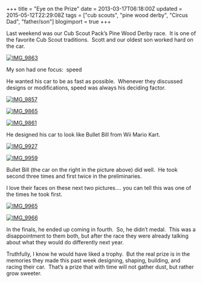 +++
title = "Eye on the Prize"
date = 2013-03-17T06:18:00Z
updated = 2015-05-12T22:29:08Z
tags = ["cub scouts", "pine wood derby", "Circus Dad", "father/son"]
blogimport = true 
+++

Last weekend was our Cub Scout Pack’s Pine Wood Derby race.&#160; It is one of the favorite Cub Scout traditions.&#160; Scott and our oldest son worked hard on the car.

[![IMG_9863](https://latc.s3.amazonaws.com/wp-content/uploads/2013/03/IMG_9863.jpg "IMG_9863")](https://latc.s3.amazonaws.com/wp-content/uploads/2013/03/IMG_9863.jpg)

My son had one focus:&#160; speed

He wanted his car to be as fast as possible.&#160; Whenever they discussed designs or modifications, speed was always his deciding factor.&#160; 

[![IMG_9857](https://latc.s3.amazonaws.com/wp-content/uploads/2013/03/IMG_9857.jpg "IMG_9857")](https://latc.s3.amazonaws.com/wp-content/uploads/2013/03/IMG_9857.jpg)

[![IMG_9865](https://latc.s3.amazonaws.com/wp-content/uploads/2013/03/IMG_9865.jpg "IMG_9865")](https://latc.s3.amazonaws.com/wp-content/uploads/2013/03/IMG_9865.jpg)

[![IMG_9861](https://latc.s3.amazonaws.com/wp-content/uploads/2013/03/IMG_9861.jpg "IMG_9861")](https://latc.s3.amazonaws.com/wp-content/uploads/2013/03/IMG_9861.jpg)

He designed his car to look like Bullet Bill from Wii Mario Kart.

[![IMG_9927](https://latc.s3.amazonaws.com/wp-content/uploads/2013/03/IMG_9927.jpg "IMG_9927")](https://latc.s3.amazonaws.com/wp-content/uploads/2013/03/IMG_9927.jpg)

[![IMG_9959](https://latc.s3.amazonaws.com/wp-content/uploads/2013/03/IMG_9959.jpg "IMG_9959")](https://latc.s3.amazonaws.com/wp-content/uploads/2013/03/IMG_9959.jpg)

Bullet Bill (the car on the right in the picture above) did well.&#160; He took second three times and first twice in the preliminaries. 

I love their faces on these next two pictures…. you can tell this was one of the times he took first.

[![IMG_9965](https://latc.s3.amazonaws.com/wp-content/uploads/2013/03/IMG_9965.jpg "IMG_9965")](https://latc.s3.amazonaws.com/wp-content/uploads/2013/03/IMG_9965.jpg)

[![IMG_9966](https://latc.s3.amazonaws.com/wp-content/uploads/2013/03/IMG_9966.jpg "IMG_9966")](https://latc.s3.amazonaws.com/wp-content/uploads/2013/03/IMG_9966.jpg)

In the finals, he ended up coming in fourth.&#160; So, he didn’t medal.&#160; This was a disappointment to them both, but after the race they were already talking about what they would do differently next year. 

Truthfully, I know he would have liked a trophy.&#160; But the real prize is in the memories they made this past week designing, shaping, building, and racing their car.&#160; That’s a prize that with time will not gather dust, but rather grow sweeter.
